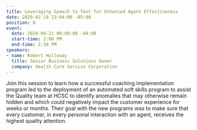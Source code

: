 ```yaml
---
title: Leveraging Speech to Text for Enhanced Agent Effectiveness
date: 2020-02-18 13:04:00 -05:00
position: 0
event:
  date: 2020-04-21 00:00:00 -04:00
  start-time: 2:00 PM
  end-time: 2:30 PM
speakers:
- name: Robert Holloway
  title: Senior Business Solutions Owner
  company: Health Care Service Corporation
---
```


Join this session to learn how a successful coaching implementation program led to the deployment of an automated soft skills program to assist the Quality
team at HCSC to identify anomalies that may otherwise remain hidden and which could negatively impact the customer experience for weeks or months. Their
goal with the new programs was to make sure that every customer, in every personal interaction with an agent, receives the highest quality attention. 